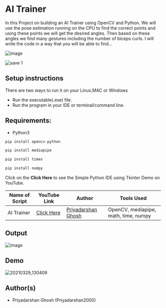 # AI Trainer
In this Project on building an AI Trainer using OpenCV and Python. We will use the pose estimation running on the CPU to find the correct points and using these points we will get the desired angles. Then based on these angles we find many gestures including the number of biceps curls. I will write the code in a way that you will be able to find…

![image](https://user-images.githubusercontent.com/62868878/115126238-3af1fb00-9feb-11eb-972e-d84083cf0fd5.png)

![save 1](https://user-images.githubusercontent.com/62868878/115126242-3fb6af00-9feb-11eb-8646-29423af5139a.PNG)



## Setup instructions
There are two ways to run it on your Linux,MAC or Windows

- Run the executable(.exe) file.
- Run the program in your IDE or terminal/command line.

## Requirements:
- Python3

```bash
pip install opencv-python
```
```bash
pip install mediapipe
```
```bash
pip install times
```
```bash
pip install numpy
```
Click on the **Click Here** to see the Simple Python IDE using Tkinter Demo on YouTube.

| Name of Script | YouTube Link |  Author | Tools Used |
| --- | --- | --- | --- 
|AI Trainer| [Click Here](https://www.youtube.com/watch?v=-oGVdnelHv8)| [Priyadarshan Ghosh](https://github.com/Priyadarshan2000) | OpenCV, mediapipe, math, time, numpy

## Output

![image](https://user-images.githubusercontent.com/62868878/115126306-b3f15280-9feb-11eb-95b3-38cf4d325584.png)


## Demo

![20210329_130409](https://user-images.githubusercontent.com/62868878/112802134-7013c900-908f-11eb-806a-157f8b6a6770.gif)


## Author(s)

- Priyadarshan Ghosh (Priyadarshan2000)


